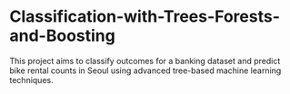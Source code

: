 # Classification-with-Trees-Forests-and-Boosting
This project aims to classify outcomes for a banking dataset and predict bike rental counts in Seoul using advanced tree-based machine learning techniques.
